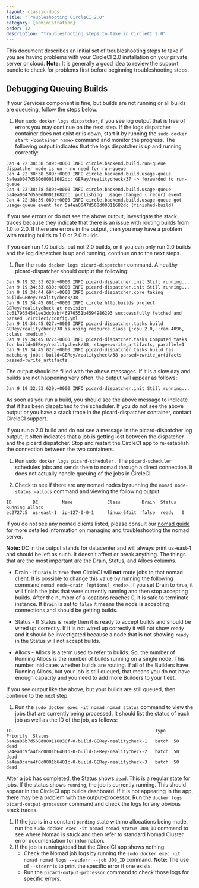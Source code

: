 ```yaml
---
layout: classic-docs
title: "Troubleshooting CircleCI 2.0"
category: [administration]
order: 12
description: "Troubleshooting steps to take in CircleCI 2.0"
---
```

This document describes an initial set of troubleshooting steps to take if you are having problems with your CircleCI 2.0 installation on your private server or cloud. **Note:** It is generally a good idea to review the support bundle to check for problems first before beginning troubleshooting steps.

## Debugging Queuing Builds

If your Services component is fine, but builds are not running or all builds are queueing, follow the steps below.

1. Run `sudo docker logs dispatcher`, if you see log output that is free of errors you may continue on the next step.
If the logs dispatcher container does not exist or is down, start it by running the `sudo docker start <container_name>` command and monitor the progress. The following output indicates that the logs dispatcher is up and running correctly:

```
Jan 4 22:38:38.589:+0000 INFO circle.backend.build.run-queue dispatcher mode is on - no need for run-queue
Jan 4 22:38:38.589:+0000 INFO circle.backend.build.usage-queue 5a4ea0047d560d00011682dc: GERey/realitycheck/37 -> forwarded to run-queue
Jan 4 22:38:38.589:+0000 INFO circle.backend.build.usage-queue 5a4ea0047d560d00011682dc: publishing :usage-changed (:recur) event
Jan 4 22:38:39.069:+0000 INFO circle.backend.build.usage-queue got usage-queue event for 5a4ea0047d560d00011682dc (finished-build)
```

If you see errors or do not see the above output, investigate the stack traces because they indicate that there is an issue with routing builds from 1.0 to 2.0. If there are errors in the output, then you may have a problem with routing builds to 1.0 or 2.0 builds.

If you can run 1.0 builds, but not 2.0 builds, or if you can only run 2.0 builds and the log dispatcher is up and running, continue on to the next steps.

1. Run the `sudo docker logs picard-dispatcher` command. A healthy picard-dispatcher should output the following:

```
Jan 9 19:32:33.629:+0000 INFO picard-dispatcher.init Still running...
Jan 9 19:34:33.630:+0000 INFO picard-dispatcher.init Still running...
Jan 9 19:34:44.694:+0000 INFO picard-dispatcher.core taking build=GERey/realitycheck/38
Jan 9 19:34:45.001:+0000 INFO circle.http.builds project GERey/realitycheck at revision 2c6179654541ee3dc0abf46970551b4594986293 succcessfully fetched and parsed .circleci/config.yml
Jan 9 19:34:45.027:+0000 INFO picard-dispatcher.tasks build GERey/realitycheck/38 is using resource class {:cpu 2.0, :ram 4096, :class :medium}
Jan 9 19:34:45.027:+0000 INFO picard-dispatcher.tasks Computed tasks for build=GERey/realitycheck/38, stage=:write_artifacts, parallel=1
Jan 9 19:34:45.027:+0000 INFO picard-dispatcher.tasks build has matching jobs: build=GERey/realitycheck/38 parsed=:write_artifacts passed=:write_artifacts
```

The output should be filled with the above messages. If it is a slow day and builds are not happening very often, the output will appear as follows:

```
Jan 9 19:32:33.629:+0000 INFO picard-dispatcher.init Still running...
```

As soon as you run a build, you should see the above message to indicate that it has been dispatched to the scheduler. If you do not see the above output or you have a stack trace in the picard-dispatcher container, contact CircleCI support.

If you run a 2.0 build and do not see a message in the picard-dispatcher log output, it often indicates that a job is getting lost between the dispatcher and the picard dispatcher. Stop and restart the CircleCI app to re-establish the connection between the two containers.


1. Run `sudo docker logs picard-scheduler` . The `picard-scheduler` schedules jobs and sends them to nomad through a direct connection. It does not actually handle queuing of the jobs in CircleCI.


1. Check to see if there are any nomad nodes by running the `nomad node-status -allocs` command and viewing the following output:

```
ID        DC         Name             Class        Drain  Status  Running Allocs
ec2727c5  us-east-1  ip-127-0-0-1     linux-64bit  false  ready   0
```

If you do not see any nomad clients listed, please consult our [nomad guide]({{site.baseurl}}/2.0/nomad/) for more detailed information on managing and troubleshooting the nomad server.

**Note:** DC in the output stands for datacenter and will always print us-east-1 and should be left as such. It doesn't affect or break anything. The things that are the most important are the Drain, Status, and Allocs columns.

- Drain - If `Drain` is `true` then CircleCI will **not** route jobs to that nomad client. It is possible to change this value by running the following command `nomad node-drain [options] <node>`. If you set Drain to `true`, it will finish the jobs that were currently running and then stop accepting builds. After the number of allocations reaches 0, it is safe to terminate instance. If `Drain` is set to `false` it means the node is accepting connections and should be getting builds.  

- Status - If Status is `ready` then it is ready to accept builds and should be wired up correctly. If it is not wired up correctly it will not show `ready` and it should be investigated because a node that is not showing `ready` in the Status will not accept builds.

- Allocs - Allocs is a term used to refer to builds. So, the number of Running Allocs is the number of builds running on a single node. This number inidicates whether builds are routing. If all of the Builders have Running Allocs, but your job is still queued, that means you do not have enough capacity and you need to add more Builders to your fleet.

If you see output like the above, but your builds are still queued, then continue to the next step.


1. Run the `sudo docker exec -it nomad nomad status` command to view the jobs that are currently being processed. It should list the status of each job as well as the ID of the job, as follows:

```
ID                                                      Type   Priority  Status
5a4ea06b7d560d000116830f-0-build-GERey-realitycheck-1   batch  50        dead
5a4ea0c9fa4f8c0001b6401b-0-build-GERey-realitycheck-2   batch  50        dead
5a4ea0cafa4f8c0001b6401c-0-build-GERey-realitycheck-3   batch  50        dead
```

After a job has completed, the Status shows `dead`. This is a regular state for jobs. If the status shows `running`, the job is currently running. This should appear in the CircleCI app builds dashboard. If it is not appearing in the app, there may be a problem with the output-processor. Run the  `docker logs picard-output-processor` command and check the logs for any obvious stack traces.


1. If the job is in a constant `pending` state with no allocations being made, run the `sudo docker exec -it nomad nomad status JOB_ID` command to see where Nomad is stuck and then refer to standard Nomad Cluster error documentation for information.
1. If the job is running/dead but the CircelCI app shows nothing:
   - Check the Nomad job logs by running the `sudo docker exec -it nomad nomad logs --stderr --job JOB_ID` command. **Note:** The use of `--stderr` is to print the specific error if one exists.
   - Run the `picard-output-processor` command to check those logs for specific errors.
